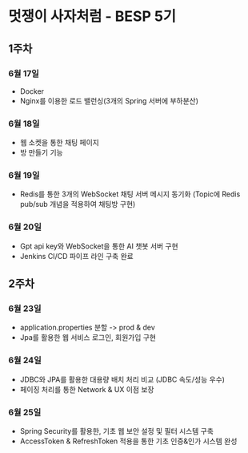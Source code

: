 # 멋쟁이 사자처럼 - BESP 5기 

## 1주차
### 6월 17일 
* Docker
* Nginx를 이용한 로드 밸런싱(3개의 Spring 서버에 부하분산)
### 6월 18일 
* 웹 소켓을 통한 채팅 페이지  
* 방 만들기 기능 
### 6월 19일 
* Redis를 통한 3개의 WebSocket 채팅 서버 메시지 동기화 (Topic에 Redis pub/sub 개념을 적용하여 채팅방 구현) 
### 6월 20일 
* Gpt api key와 WebSocket을 통한 AI 챗봇 서버 구현 
* Jenkins CI/CD 파이프 라인 구축 완료
## 2주차
### 6월 23일 
* application.properties 분할 -> prod & dev
* Jpa를 활용한 웹 서비스 로그인, 회원가입 구현
### 6월 24일 
* JDBC와 JPA를 활용한 대용량 배치 처리 비교 (JDBC 속도/성능 우수)
* 페이징 처리를 통한 Network & UX 이점 보장 
### 6월 25일
* Spring Security를 활용한, 기초 웹 보안 설정 및 필터 시스템 구축 
* AccessToken & RefreshToken 적용을 통한 기초 인증&인가 시스템 완성 


